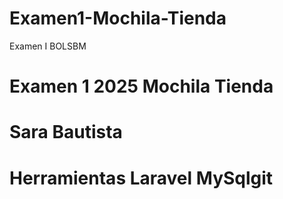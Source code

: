 # Examen1-Mochila-Tienda
Examen I BOLSBM
# Examen 1 2025 Mochila Tienda
# Sara Bautista
# Herramientas Laravel MySqlgit